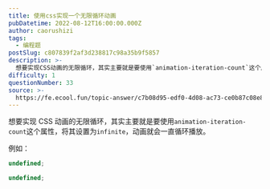 ```yaml
---
title: 使用css实现一个无限循环动画
pubDatetime: 2022-08-12T16:00:00.000Z
author: caorushizi
tags:
  - 编程题
postSlug: c807839f2af3d238817c98a35b9f5857
description: >-
  想要实现CSS动画的无限循环，其实主要就是要使用`animation-iteration-count`这个属性，将其设置为`infinite`，动画就会一直循环播放。例如：```typescriptu
difficulty: 1
questionNumber: 33
source: >-
  https://fe.ecool.fun/topic-answer/c7b08d95-edf0-4d08-ac73-ce0b87c08e85?orderBy=updateTime&order=desc&tagId=26
---
```


想要实现 CSS 动画的无限循环，其实主要就是要使用`animation-iteration-count`这个属性，将其设置为`infinite`，动画就会一直循环播放。

例如：

```typescript
undefined;
```

```typescript
undefined;
```
